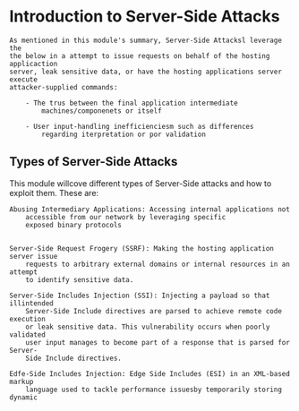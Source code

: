 # Introduction to Server-Side Attacks


    As mentioned in this module's summary, Server-Side Attacksl leverage the
    the below in a attempt to issue requests on behalf of the hosting applicaction
    server, leak sensitive data, or have the hosting applications server execute 
    attacker-supplied commands:

        - The trus between the final application intermediate
            machines/componenets or itself

        - User input-handling inefficienciesm such as differences
            regarding iterpretation or por validation



## Types of Server-Side Attacks

This module willcove different types of Server-Side attacks and how to exploit them.
These are:

    Abusing Intermediary Applications: Accessing internal applications not
        accessible from our network by leveraging specific 
        exposed binary protocols


    Server-Side Request Frogery (SSRF): Making the hosting application server issue
        requests to arbitrary external domains or internal resources in an attempt
        to identify sensitive data.
    
    Server-Side Includes Injection (SSI): Injecting a payload so that illintended 
        Server-Side Include directives are parsed to achieve remote code execution
        or leak sensitive data. This vulnerability occurs when poorly validated 
        user input manages to become part of a response that is parsed for Server-
        Side Include directives.

    Edfe-Side Includes Injection: Edge Side Includes (ESI) in an XML-based markup
        language used to tackle performance issuesby temporarily storing dynamic

